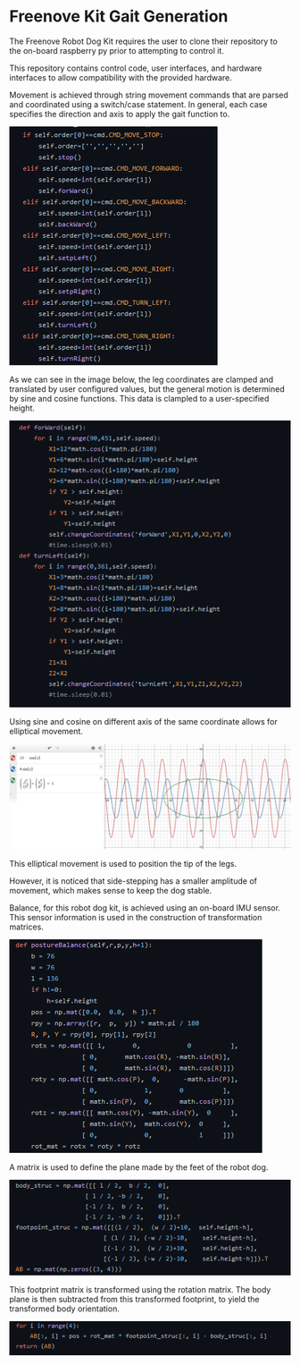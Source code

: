 # Freenove Kit Gait Generation

The Freenove Robot Dog Kit requires the user to clone their repository to the on-board raspberry py prior to attempting to control it.

This repository contains control code, user interfaces, and hardware interfaces to allow compatibility with the provided hardware.

Movement is achieved through string movement commands that are parsed and coordinated using a switch/case statement. In general, each case specifies the direction and axis to apply the gait function to.

![](<../.gitbook/assets/image (1).png>)

As we can see in the image below, the leg coordinates are clamped and translated by user configured values, but the general motion is determined by sine and cosine functions. This data is clampled to a user-specified height.

![](../.gitbook/assets/image.png)

Using sine and cosine on different axis of the same coordinate allows for elliptical movement.

![](<../.gitbook/assets/image (2) (1).png>)

This elliptical movement is used to position the tip of the legs.

However, it is noticed that side-stepping has a smaller amplitude of movement, which makes sense to keep the dog stable.

Balance, for this robot dog kit, is achieved using an on-board IMU sensor. This sensor information is used in the construction of transformation matrices.

![](<../.gitbook/assets/image (4).png>)

A matrix is used to define the plane made by the feet of the robot dog.&#x20;

![](<../.gitbook/assets/image (3).png>)

This footprint matrix is transformed using the rotation matrix. The body plane is then subtracted from this transformed footprint, to yield the transformed body orientation.&#x20;

![](<../.gitbook/assets/image (2).png>)

